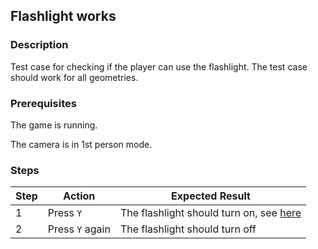 ## Flashlight works

### Description
Test case for checking if the player can use the flashlight.
The test case should work for all geometries.

### Prerequisites
The game is running.

The camera is in 1st person mode.

### Steps
| Step | Action | Expected Result |
| -------- | -------- | -------- |
| 1 | Press `Y` | The flashlight should turn on, see [here](Resources/flashlight.png) |
| 2 | Press `Y` again | The flashlight should turn off |
